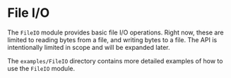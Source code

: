 # File I/O

The `FileIO` module provides basic file I/O operations.
Right now, these are limited to reading bytes from a file, and writing bytes to a file.
The API is intentionally limited in scope and will be expanded later.

The `examples/FileIO` directory contains more detailed examples of how to use the `FileIO` module.

